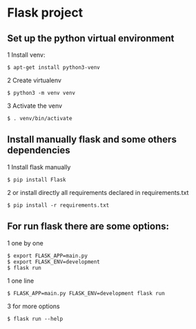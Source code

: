 # Flask project

## Set up the python virtual environment

1 Install venv:

    $ apt-get install python3-venv

2 Create virtualenv

    $ python3 -m venv venv

3 Activate the venv

    $ . venv/bin/activate

## Install manually flask and some others dependencies

1 Install flask manually

    $ pip install Flask

2 or install directly all requirements declared in requirements.txt

    $ pip install -r requirements.txt

## For run flask there are some options:

1 one by one

    $ export FLASK_APP=main.py
    $ export FLASK_ENV=development
    $ flask run

1 one line

    $ FLASK_APP=main.py FLASK_ENV=development flask run

3 for more options

    $ flask run --help